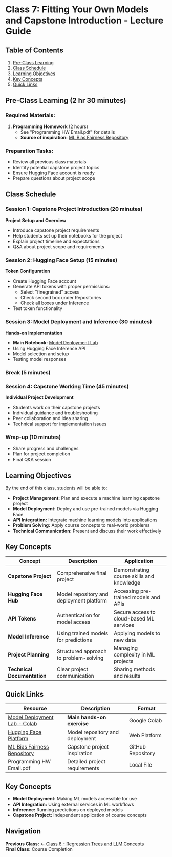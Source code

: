 # Class 7: Fitting Your Own Models and Capstone Introduction - Lecture Guide

## Table of Contents
1. [Pre-Class Learning](#pre-class-learning)
2. [Class Schedule](#class-schedule)
3. [Learning Objectives](#learning-objectives)
4. [Key Concepts](#key-concepts)
5. [Quick Links](#quick-links)

## Pre-Class Learning (2 hr 30 minutes)
### Required Materials:
1. **Programming Homework** (2 hours)
   - See "Programming HW Email.pdf" for details
   - **Source of inspiration:** [ML Bias Fairness Repository](https://github.com/heyaudace/ml-bias-fairness/tree/master)

### Preparation Tasks:
- Review all previous class materials
- Identify potential capstone project topics
- Ensure Hugging Face account is ready
- Prepare questions about project scope

## Class Schedule

### Session 1: Capstone Project Introduction (20 minutes)
**Project Setup and Overview**
- Introduce capstone project requirements
- Help students set up their notebooks for the project
- Explain project timeline and expectations
- Q&A about project scope and requirements

### Session 2: Hugging Face Setup (15 minutes)
**Token Configuration**
- Create Hugging Face account
- Generate API tokens with proper permissions:
  - Select "finegrained" access
  - Check second box under Repositories
  - Check all boxes under Inference
- Test token functionality

### Session 3: Model Deployment and Inference (30 minutes)
**Hands-on Implementation**
- **Main Notebook:** [Model Deployment Lab](https://colab.research.google.com/drive/1m3lL9cBu88xp-ctTn8lWvWfHtKG5j7XY?usp=sharing)
- Using Hugging Face Inference API
- Model selection and setup
- Testing model responses

### Break (5 minutes)

### Session 4: Capstone Working Time (45 minutes)
**Individual Project Development**
- Students work on their capstone projects
- Individual guidance and troubleshooting
- Peer collaboration and idea sharing
- Technical support for implementation issues

### Wrap-up (10 minutes)
- Share progress and challenges
- Plan for project completion
- Final Q&A session

## Learning Objectives
By the end of this class, students will be able to:
- **Project Management:** Plan and execute a machine learning capstone project
- **Model Deployment:** Deploy and use pre-trained models via Hugging Face
- **API Integration:** Integrate machine learning models into applications
- **Problem Solving:** Apply course concepts to real-world problems
- **Technical Communication:** Present and discuss their work effectively

## Key Concepts

| Concept | Description | Application |
|---------|-------------|-------------|
| **Capstone Project** | Comprehensive final project | Demonstrating course skills and knowledge |
| **Hugging Face Hub** | Model repository and deployment platform | Accessing pre-trained models and APIs |
| **API Tokens** | Authentication for model access | Secure access to cloud-based ML services |
| **Model Inference** | Using trained models for predictions | Applying models to new data |
| **Project Planning** | Structured approach to problem-solving | Managing complexity in ML projects |
| **Technical Documentation** | Clear project communication | Sharing methods and results |

## Quick Links

| Resource | Description | Format |
|----------|-------------|---------|
| [Model Deployment Lab - Colab](https://colab.research.google.com/drive/1m3lL9cBu88xp-ctTn8lWvWfHtKG5j7XY?usp=sharing) | **Main hands-on exercise** | Google Colab |
| [Hugging Face Platform](https://huggingface.co/) | Model repository and deployment | Web Platform |
| [ML Bias Fairness Repository](https://github.com/heyaudace/ml-bias-fairness/tree/master) | Capstone project inspiration | GitHub Repository |
| Programming HW Email.pdf | Detailed project requirements | Local File |


## Key Concepts
- **Model Deployment:** Making ML models accessible for use
- **API Integration:** Using external services in ML workflows
- **Inference:** Running predictions on deployed models
- **Capstone Project:** Independent application of course concepts

## Navigation
**Previous Class:** [← Class 6 - Regression Trees and LLM Concepts](../class6-regression-llm/class6-lecture-guide.md)  
**Final Class:** Course Completion


